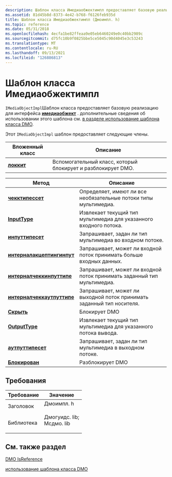 ```yaml
---
description: Шаблон класса Имедиаобжектимпл предоставляет базовую реализацию для интерфейса Имедиаобжект. дополнительные сведения об использовании этого шаблона см. в разделе использование шаблона класса DMO.
ms.assetid: 81d45b8d-8373-4e42-b768-f6126feb935d
title: Шаблон класса Имедиаобжектимпл (Дмоимпл. h)
ms.topic: reference
ms.date: 05/31/2018
ms.openlocfilehash: 4ecfa1be82ffeaa9e05eb6460249e0c40bb2989c
ms.sourcegitcommit: d75fc10b9f0825bbe5ce5045c90d4045e3c53243
ms.translationtype: MT
ms.contentlocale: ru-RU
ms.lasthandoff: 09/13/2021
ms.locfileid: "126886813"
---
```

# <a name="imediaobjectimpl-class-template"></a>Шаблон класса Имедиаобжектимпл

`IMediaObjectImpl`Шаблон класса предоставляет базовую реализацию для интерфейса [**имедиаобжект**](/previous-versions/windows/desktop/api/Mediaobj/nn-mediaobj-imediaobject) . дополнительные сведения об использовании этого шаблона см. [в разделе использование шаблона класса DMO](using-the-dmo-class-template.md).

Этот `IMediaObjectImpl` шаблон предоставляет следующие члены.



| Вложенный класс                              | Описание                                  |
|-------------------------------------------|----------------------------------------------|
| [**локкит**](imediaobjectimpl-lockit.md) | Вспомогательный класс, который блокирует и разблокирует DMO. |



 



| Метод                                                                      | Описание                                                          |
|-----------------------------------------------------------------------------|----------------------------------------------------------------------|
| [**чекктипессет**](/previous-versions/ms807621(v=msdn.10))                     | Определяет, имеют ли все необязательные потоки типы мультимедиа. |
| [**InputType**](/previous-versions/ms807633(v=msdn.10))                             | Извлекает текущий тип мультимедиа для указанного входного потока.       |
| [**инпуттипесет**](/previous-versions/ms807638(v=msdn.10))                       | Запрашивает, задан ли тип мультимедиа во входном потоке.           |
| [**интерналакцептингинпут**](/previous-versions/ms809095(v=msdn.10))   | Запрашивает, может ли входной поток принимать больше входных данных.               |
| [**интерналчеккинпуттипе**](/previous-versions/ms809096(v=msdn.10))   | Запрашивает, может ли входной поток принимать заданный тип мультимедиа.       |
| [**интерналчеккаутпуттипе**](/previous-versions/ms809098(v=msdn.10)) | Запрашивает, может ли выходной поток принимать заданный тип носителя.      |
| [**Скрыть**](/previous-versions/ms809100(v=msdn.10))                                       | Блокирует DMO                                                        |
| [**OutputType**](/previous-versions/ms807644(v=msdn.10))                           | Извлекает текущий тип мультимедиа для указанного потока вывода.      |
| [**аутпуттипесет**](/previous-versions/ms807649(v=msdn.10))                     | Запрашивает, задан ли тип мультимедиа в выходном потоке.          |
| [**Блокирован**](/previous-versions/ms809101(v=msdn.10))                                   | Разблокирует DMO                                                      |



 

## <a name="requirements"></a>Требования



| Требование | Значение |
|--------------------|----------------------------------------------------------------------------------------------------------------------------------------------------------|
| Заголовок<br/>  | <dl> <dt>Дмоимпл. h</dt> </dl>                                                                     |
| Библиотека<br/> | <dl> <dt>Дмогуидс. lib; </dt> <dt>Мсдмо. lib</dt> </dl> |



## <a name="see-also"></a>См. также раздел

<dl> <dt>

[DMO IsReference](dmo-reference.md)
</dt> <dt>

[использование шаблона класса DMO](using-the-dmo-class-template.md)
</dt> </dl>

 

 
